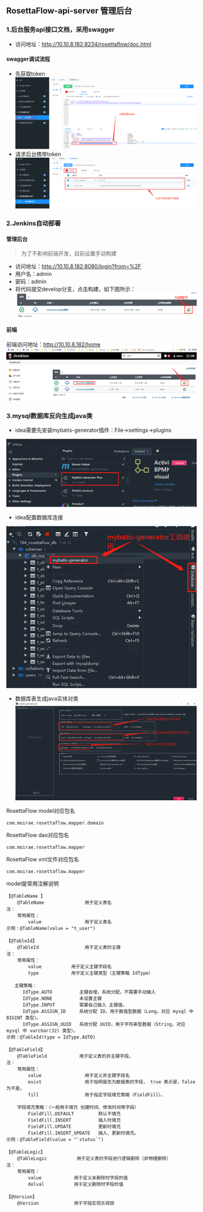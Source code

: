 ## RosettaFlow-api-server 管理后台

### 1.后台服务api接口文档，采用swagger
- 访问地址：http://10.10.8.182:8234/rosettaflow/doc.html

#### swagger调试流程
- 先获取token
![获取token](./scripts/images/登录获取token.png)
- 请求后台携带token
![获取token](./scripts/images/请求头携带token.png)

### 2.Jenkins自动部署
#### 管理后台
> 为了不影响前端开发，目前设置手动构建
- 访问地址：http://10.10.8.182:8080/login?from=%2F
- 用户名：admin
- 密码：admin
- 将代码提交develop分支，点击构建，如下图所示：
![执行构建](./scripts/images/jenkins构建后台服务.png)

#### 前端
前端访问地址：http://10.10.8.182/home
![执行构建](./scripts/images/jenkins构建前端服务.png)

### 3.mysql数据库反向生成java类
- idea需要先安装mybatis-generator插件：File->settings->plugins

![安装插件](./scripts/images/mybatis-generator插件安装.png)
- idea配置数据库连接

![idea配置数据库](./scripts/images/idea连接数据库.png)

- 数据库表生成java实体对类
![数据库表生成java实体类](./scripts/images/数据库表反向生成java实体类.png)

RosettaFlow model对应包名
```
com.moirae.rosettaflow.mapper.domain
```

RosettaFlow dao对应包名
```
com.moirae.rosettaflow.mapper
```

RosettaFlow xml文件对应包名
```
com.moirae.rosettaflow.mapper
```

model是常用注解说明
```
【@TableName 】
    @TableName               用于定义表名
注：
    常用属性：
        value                用于定义表名
示例：@TableName(value = "t_user")

【@TableId】
    @TableId                 用于定义表的主键
注：
    常用属性：
        value           用于定义主键字段名
        type            用于定义主键类型（主键策略 IdType）

   主键策略：
      IdType.AUTO          主键自增，系统分配，不需要手动输入
      IdType.NONE          未设置主键
      IdType.INPUT         需要自己输入 主键值。
      IdType.ASSIGN_ID     系统分配 ID，用于数值型数据（Long，对应 mysql 中 BIGINT 类型）。
      IdType.ASSIGN_UUID   系统分配 UUID，用于字符串型数据（String，对应 mysql 中 varchar(32) 类型）。
示例：@TableId(type = IdType.AUTO)

【@TableField】  
    @TableField            用于定义表的非主键字段。
注：
    常用属性：
        value                用于定义非主键字段名
        exist                用于指明是否为数据表的字段， true 表示是，false 为不是。
        fill                 用于指定字段填充策略（FieldFill）。
        
    字段填充策略：（一般用于填充 创建时间、修改时间等字段）
        FieldFill.DEFAULT         默认不填充
        FieldFill.INSERT          插入时填充
        FieldFill.UPDATE          更新时填充
        FieldFill.INSERT_UPDATE   插入、更新时填充。
示例：@TableField(value = "`status`")

【@TableLogic】
    @TableLogic           用于定义表的字段进行逻辑删除（非物理删除）
注：
    常用属性：
        value            用于定义未删除时字段的值
        delval           用于定义删除时字段的值
        
【@Version】
    @Version             用于字段实现乐观锁
```

